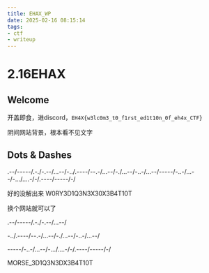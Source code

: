 ```yaml
---
title: EHAX_WP
date: 2025-02-16 08:15:14
tags:
- ctf
- writeup
---
```


# 2.16EHAX

## Welcome            

开盖即食，进discord，`EH4X{w3lc0m3_t0_f1rst_ed1t10n_0f_eh4x_CTF}`

阴间网站背景，根本看不见文字



## Dots & Dashes            

.--/-----/.-./-.--/...--/-../.----/--.-/...--/-./...--/-..-/...--/-----/-..-/...--/-.../....-/-/.----/-----/-/

好的没解出来
W0RY3D1Q3N3X30X3B4T10T

换个网站就可以了

.--/-----/.-./-.--/...--/

-../.----/--.-/...--/-./...--/-..-/...--/

-----/-..-/...--/-.../....-/-/.----/-----/-/

MORSE_3D1Q3N3DX3B4T10T